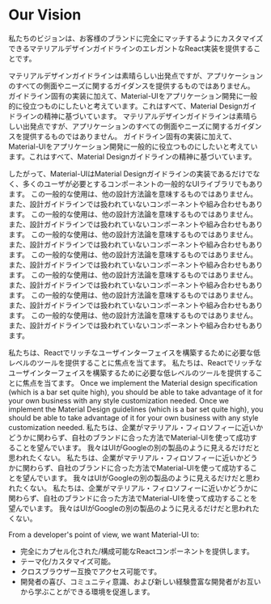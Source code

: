# Our Vision

<p class="description">私たちのビジョンは、お客様のブランドに完全にマッチするようにカスタマイズできるマテリアルデザインガイドラインのエレガントなReact実装を提供することです。</p>

マテリアルデザインガイドラインは素晴らしい出発点ですが、アプリケーションのすべての側面やニーズに関するガイダンスを提供するものではありません。 ガイドライン固有の実装に加えて、Material-UIをアプリケーション開発に一般的に役立つものにしたいと考えています。これはすべて、Material Designガイドラインの精神に基づいています。 マテリアルデザインガイドラインは素晴らしい出発点ですが、アプリケーションのすべての側面やニーズに関するガイダンスを提供するものではありません。 ガイドライン固有の実装に加えて、Material-UIをアプリケーション開発に一般的に役立つものにしたいと考えています。これはすべて、Material Designガイドラインの精神に基づいています。

したがって、Material-UIはMaterial Designガイドラインの実装であるだけでなく、多くのユーザが必要とするコンポーネントの一般的なUIライブラリでもあります。 この一般的な使用は、他の設計方法論を意味するものではありません。 また、設計ガイドラインでは扱われていないコンポーネントや組み合わせもあります。 この一般的な使用は、他の設計方法論を意味するものではありません。 また、設計ガイドラインでは扱われていないコンポーネントや組み合わせもあります。 この一般的な使用は、他の設計方法論を意味するものではありません。 また、設計ガイドラインでは扱われていないコンポーネントや組み合わせもあります。 この一般的な使用は、他の設計方法論を意味するものではありません。 また、設計ガイドラインでは扱われていないコンポーネントや組み合わせもあります。 この一般的な使用は、他の設計方法論を意味するものではありません。 また、設計ガイドラインでは扱われていないコンポーネントや組み合わせもあります。 この一般的な使用は、他の設計方法論を意味するものではありません。 また、設計ガイドラインでは扱われていないコンポーネントや組み合わせもあります。 この一般的な使用は、他の設計方法論を意味するものではありません。 また、設計ガイドラインでは扱われていないコンポーネントや組み合わせもあります。

私たちは、Reactでリッチなユーザインターフェイスを構築するために必要な低レベルのツールを提供することに焦点を当てます。 私たちは、Reactでリッチなユーザインターフェイスを構築するために必要な低レベルのツールを提供することに焦点を当てます。 Once we implement the Material design specification (which is a bar set quite high), you should be able to take advantage of it for your own business with any style customization needed. Once we implement the Material Design guidelines (which is a bar set quite high), you should be able to take advantage of it for your own business with any style customization needed. 私たちは、企業がマテリアル・フィロソフィーに近いかどうかに関わらず、自社のブランドに合った方法でMaterial-UIを使って成功することを望んでいます。 我々はUIがGoogleの別の製品のように見えるだけだと思われたくない。 私たちは、企業がマテリアル・フィロソフィーに近いかどうかに関わらず、自社のブランドに合った方法でMaterial-UIを使って成功することを望んでいます。 我々はUIがGoogleの別の製品のように見えるだけだと思われたくない。 私たちは、企業がマテリアル・フィロソフィーに近いかどうかに関わらず、自社のブランドに合った方法でMaterial-UIを使って成功することを望んでいます。 我々はUIがGoogleの別の製品のように見えるだけだと思われたくない。

From a developer's point of view, we want Material-UI to:

- 完全にカプセル化された/構成可能なReactコンポーネントを提供します。
- テーマ化/カスタマイズ可能。
- クロスブラウザー互換でアクセス可能です。
- 開発者の喜び、コミュニティ意識、および新しい経験豊富な開発者がお互いから学ぶことができる環境を促進します。
